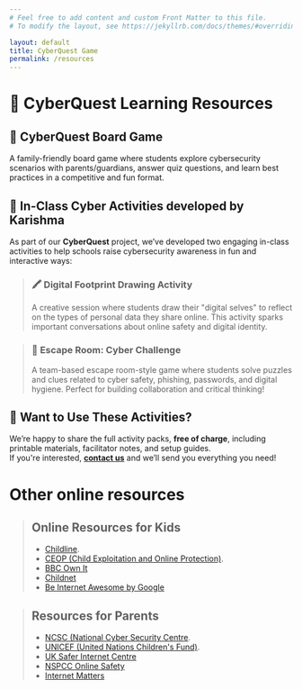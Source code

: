 ```yaml
---
# Feel free to add content and custom Front Matter to this file.
# To modify the layout, see https://jekyllrb.com/docs/themes/#overriding-theme-defaults

layout: default
title: CyberQuest Game
permalink: /resources
---
```


# 🏫 CyberQuest Learning Resources

## 🎲 CyberQuest Board Game   
A family-friendly board game where students explore cybersecurity scenarios with parents/guardians, 
answer quiz questions, and learn best practices in a competitive and fun format.
 
## 🏫 In-Class Cyber Activities developed by Karishma
As part of our **CyberQuest** project, we’ve developed two engaging in-class activities 
to help schools raise cybersecurity awareness in fun and interactive ways:

> ### 🖍️ Digital Footprint Drawing Activity  
> A creative session where students draw their "digital selves" to reflect on the types 
> of personal data they share online. 
> This activity sparks important conversations about online safety and digital identity.

> ### 🔐 Escape Room: Cyber Challenge  
> A team-based escape room-style game where students solve puzzles and clues related to cyber safety, 
> phishing, passwords, and digital hygiene. Perfect for building collaboration and critical thinking!


## 📩 Want to Use These Activities?
 We’re happy to share the full activity packs, **free of charge**, including printable materials, facilitator notes, and setup guides.  
If you're interested, **[contact us](mailto:a.adnane@lboro.ac.uk,M.A.Zajaczkowska@lboro.ac.uk)** and we’ll send you everything you need!

# Other online resources

> ## Online Resources for Kids
> -	[Childline](https://www.childline.org.uk/).
> -	[CEOP (Child Exploitation and Online Protection)](https://www.ceopeducation.co.uk/).
> -	[BBC Own It](https://www.bbc.com/ownit)
> -	[Childnet](https://www.childnet.com/young-people/)
> -	[Be Internet Awesome by Google](https://beinternetawesome.withgoogle.com/)
	
> ## Resources for Parents 
> -	[NCSC (National Cyber Security Centre](https://www.ncsc.gov.uk/section/advice-guidance/you-your-family).
> -	[UNICEF (United Nations Children's Fund)](https://www.unicef.org/parenting/child-care/keep-your-child-safe-online).
> -	[UK Safer Internet Centre](https://saferinternet.org.uk/guide-and-resource/parents-and-carers)
> -	[NSPCC Online Safety](https://www.nspcc.org.uk/keeping-children-safe/online-safety/)
> -	[Internet Matters](https://www.internetmatters.org/)
